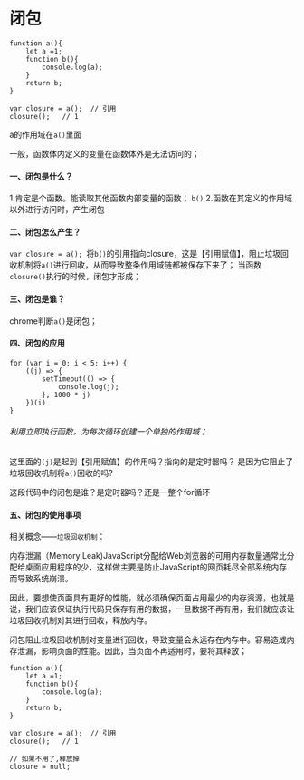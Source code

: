# 闭包
```
function a(){
    let a =1;
    function b(){
        console.log(a);
    }
    return b;
}

var closure = a();  // 引用
closure();   // 1
```
a的作用域在`a()`里面

一般，函数体内定义的变量在函数体外是无法访问的；

#### 一、闭包是什么？
1.肯定是个函数。能读取其他函数内部变量的函数； `b()`
2.函数在其定义的作用域以外进行访问时，产生闭包

#### 二、闭包怎么产生？
`var closure = a(); `将`b()`的引用指向closure，这是【引用赋值】，阻止垃圾回收机制将`a()`进行回收，从而导致整条作用域链都被保存下来了；
当函数`closure()`执行的时候，闭包才形成；

#### 三、闭包是谁？
chrome判断`a()`是闭包；

#### 四、闭包的应用

```
for (var i = 0; i < 5; i++) {
    ((j) => {
        setTimeout(() => {
            console.log(j);
        }, 1000 * j)
    })(i)
}
```
###### 利用立即执行函数，为每次循环创建一个单独的作用域；


这里面的`(j)`是起到【引用赋值】的作用吗？指向的是定时器吗？
是因为它阻止了垃圾回收机制将`a()`回收的吗?

这段代码中的闭包是谁？是定时器吗？还是一整个for循环


#### 五、闭包的使用事项
相关概念——`垃圾回收机制`：

内存泄漏（Memory Leak)JavaScript分配给Web浏览器的可用内存数量通常比分配给桌面应用程序的少，这样做主要是防止JavaScript的网页耗尽全部系统内存而导致系统崩溃。

因此，要想使页面具有更好的性能，就必须确保页面占用最少的内存资源，也就是说，我们应该保证执行代码只保存有用的数据，一旦数据不再有用，我们就应该让垃圾回收机制对其进行回收，释放内存。

闭包阻止垃圾回收机制对变量进行回收，导致变量会永远存在内存中。容易造成内存泄漏，影响页面的性能。因此，当页面不再适用时，要将其释放；

```
function a(){
    let a =1;
    function b(){
        console.log(a);
    }
    return b;
}

var closure = a();  // 引用
closure();   // 1

// 如果不用了,释放掉
closure = null;
```

